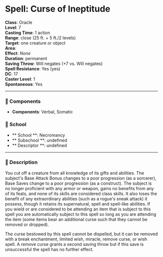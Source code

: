 
# Spell: Curse of Ineptitude
**Class**: Oracle  
**Level**: 7  
**Casting Time**: 1 action  
**Range**: close (25 ft. + 5 ft./2 levels)  
**Target**: one creature or object  
**Area**:   
**Effect**: _None_  
**Duration**: permanent  
**Saving Throw**: Will negates (+7 vs. Will negates)  
**Spell Resistance**: Yes (yes)  
**DC**: 17  
**Caster Level**: 1  
**Spontaneous**: Yes

---

### 🔮 Components
- **Components**: Verbal, Somatic

### 🏫 School
- ** School **: Necromancy
- ** Subschool **: undefined
- ** Descriptor **: undefined
---

### 📜 Description
You cut off a creature from all knowledge of its gifts and abilities. The subject's Base Attack Bonus changes to a poor progression (as a sorcerer), Base Saves change to a poor progression (as a construct). The subject is no longer proficient with any armor or weapon, gains no benefits from any of its feats, and none of its skills are considered class skills. It also loses the benefit of any extraordinary abilities (such as a rogue's sneak attack) it possess, though it retains its supernatural, spell and spell-like abilities. If you wield or are considered to be attending an item that is subject to this spell you are automatically subject to this spell so long as you are attending the item (some items bear an additional curse such that they cannot be removed or dropped).

The curse bestowed by this spell cannot be dispelled, but it can be removed with a break enchantment, limited wish, miracle, remove curse, or wish spell. A remove curse grants a second saving throw but if this save is unsuccessful the spell has no further effect.
